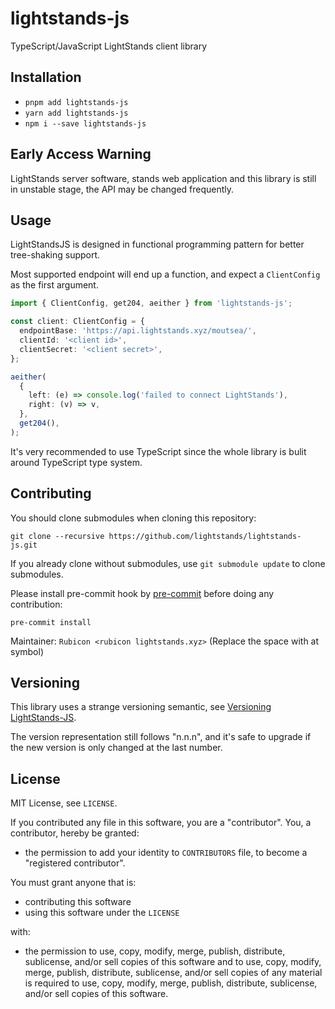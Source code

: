 # lightstands-js

TypeScript/JavaScript LightStands client library

## Installation

- `pnpm add lightstands-js`
- `yarn add lightstands-js`
- `npm i --save lightstands-js`

## Early Access Warning

LightStands server software, stands web application and this library is still in unstable stage, the API may be changed frequently.

## Usage

LightStandsJS is designed in functional programming pattern for better tree-shaking support.

Most supported endpoint will end up a function, and expect a `ClientConfig` as the first argument.

```ts
import { ClientConfig, get204, aeither } from 'lightstands-js';

const client: ClientConfig = {
  endpointBase: 'https://api.lightstands.xyz/moutsea/',
  clientId: '<client id>',
  clientSecret: '<client secret>',
};

aeither(
  {
    left: (e) => console.log('failed to connect LightStands'),
    right: (v) => v,
  },
  get204(),
);
```

It's very recommended to use TypeScript since the whole library is bulit around TypeScript type system.

## Contributing

You should clone submodules when cloning this repository:

```
git clone --recursive https://github.com/lightstands/lightstands-js.git
```

If you already clone without submodules, use `git submodule update` to clone submodules.

Please install pre-commit hook by [pre-commit](https://pre-commit.com) before doing any contribution:

```
pre-commit install
```

Maintainer: `Rubicon <rubicon lightstands.xyz>` (Replace the space with at symbol)

## Versioning

This library uses a strange versioning semantic, see [Versioning LightStands-JS](./docs/versioning.md).

The version representation still follows "n.n.n", and it's safe to upgrade if the new version is only changed at the last number.

## License

MIT License, see `LICENSE`.

If you contributed any file in this software, you are a "contributor". You, a contributor, hereby be granted:

- the permission to add your identity to `CONTRIBUTORS` file, to become a "registered contributor".

You must grant anyone that is:

- contributing this software
- using this software under the `LICENSE`

with:

- the permission to use, copy, modify, merge, publish, distribute, sublicense, and/or sell copies of this software and to use, copy, modify, merge, publish, distribute, sublicense, and/or sell copies of any material is required to use, copy, modify, merge, publish, distribute, sublicense, and/or sell copies of this software.
